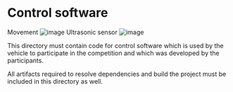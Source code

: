 Control software
====
Movement
![image](https://github.com/user-attachments/assets/5f6cd97c-c2e0-408c-8f0e-be0b3950c70d)
Ultrasonic sensor
![image](https://github.com/user-attachments/assets/03eee1e6-d20a-4a7d-a7e9-0dd381531091)

This directory must contain code for control software which is used by the vehicle to participate in the competition and which was developed by the participants.

All artifacts required to resolve dependencies and build the project must be included in this directory as well.
